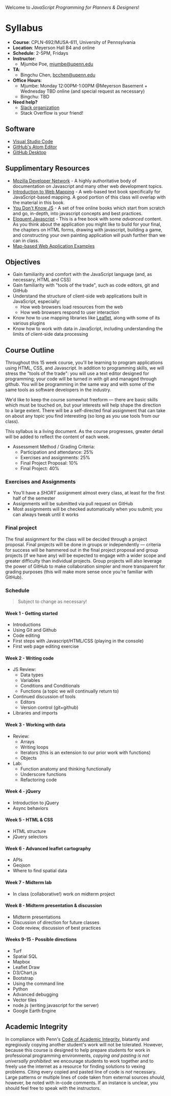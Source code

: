 Welcome to _JavaScript Programming for Planners & Designers_!

# Syllabus

* **Course**: CPLN-692/MUSA-611, University of Pennsylvania
* **Location**: Meyerson Hall B4 and online
* **Schedule**: 2-5PM, Fridays
* **Instructor**:
  * Mjumbe Poe, mjumbe@upenn.edu
* **TA**:
  * Bingchu Chen, bcchen@upenn.edu
* **Office Hours**:
  * Mjumbe: Monday 12:00PM-1:00PM @Meyerson Basement + Wednesday TBD online (and special request as necessary)
  * Bingchu: TBD
* **Need help?**
  * [Slack organization](https://musa6112022.slack.com)
  * Stack Overflow is your friend!

## Software
* [Visual Studio Code](https://code.visualstudio.com/)
* [GitHub's Atom Editor](https://atom.io/)
* [GitHub Desktop](https://desktop.github.com/)

## Supplimentary Resources

* [Mozilla Developer Network](https://developer.mozilla.org/en-US/docs/Web/JavaScript) - A highly authoritative body of documentation on Javascript and many other web development topics.
* [Introduction to Web Mapping](http://132.72.155.230:3838/js/index.html) - A web-based text book specifically for JavaScript-based mapping. A good portion of this class will overlap with the material in this book.
* [You Don't Know JS](https://github.com/getify/You-Dont-Know-JS) - A set of free online books which start from scratch and go, in-depth, into javascript concepts and best practices.
* [Eloquent Javascript](http://eloquentjavascript.net/) - This is a free book with some _advanced_ content. As you think about the application you might like to build for your final, the chapters on HTML forms, drawing with javascript, building a game, and constructing your own painting application will push further than we can in class.
* [Map-based Web Application Examples](webmap-examples.md)

## Objectives

* Gain familiarity and comfort with the JavaScript language (and, as necessary, HTML and CSS)
* Gain familiarity with "tools of the trade", such as code editors, git and GitHub
* Understand the structure of client-side web applications built in JavaScript, especially:
  * How web browsers load resources from the web
  * How web browsers respond to user interaction
* Know how to use mapping libraries like [Leaflet](https://leafletjs.com/index.html), along with some of its various plugins
* Know how to work with data in JavaScript, including understanding the limits of client-side data processing

## Course Outline

Throughout this 15 week course, you'll be learning to program applications using HTML, CSS, and Javascript. In addition to programming skills, we will stress the "tools of the trade": you will use a text editor designed for programming; your code will be turned in with git and managed through github. You will be programming in the same way and with some of the same tools as software developers in the industry.

We'd like to keep the course somewhat freeform — there are basic skills which must be touched on, but your interests will help shape the direction to a large extent. There will be a self-directed final assignment that can take on about any topic you find interesting (so long as you use tools from our class).

This syllabus is a living document. As the course progresses, greater detail will be added to reflect the content of each week.

* Assessment Method / Grading Criteria:
  * Participation and attendance: 25%
  * Exercises and assignments: 25%
  * Final Project Proposal: 10%
  * Final Project:  40%

### Exercises and Assignments

* You’ll have a _SHORT_ assignment almost every class, at least for the first half of the semester
* Assignments will be submitted via pull request on GitHub
* Most assignments will be checked automatically when you submit; you can always tweak until it works

### Final project

The final assignment for the class will be decided through a project proposal. Final projects will be done in groups or independently — criteria for success will be hammered out in the final project proposal and group projects (if we have any) will be expected to engage with a wider scope and greater difficulty than individual projects. Group projects will also leverage the power of GitHub to make collaboration simpler and more transparent for grading purposes (this will make more sense once you're familiar with GitHub).

### Schedule

> Subject to change as necessary!

#### Week 1 - Getting started
* Introductions
* Using Git and Github
* Code editing
* First steps with Javascript/HTML/CSS (playing in the console)
* First web page editing exercise

#### Week 2 - Writing code
* JS Review:
    * Data types
    * Variables
    * Conditions and Conditionals
    * Functions (a topic we will continually return to)
* Continued discussion of tools
    * Editors
    * Version control (git+github)
* Libraries and imports

#### Week 3 - Working with data
* Review:
    * Arrays
    * Writing loops
    * Iterators (this is an extension to our prior work with functions)
    * Objects
* Lab:
    * Function anatomy and thinking functionally
    * Underscore functions
    * Refactoring code

#### Week 4 - jQuery
* Introduction to jQuery
* Async behaviors

#### Week 5 - HTML & CSS
* HTML structure
* jQuery selectors

#### Week 6 - Advanced leaflet cartography
* APIs
* Geojson
* Where to find spatial data

#### Week 7 - Midterm lab
* In class (collaborative!) work on midterm project

#### Week 8 - Midterm presentation & discussion
* Midterm presentations
* Discussion of direction for future classes
* Code review, discussion of best practices

#### Weeks 9-15 - Possible directions
* Turf
* Spatial SQL
* Mapbox
* Leaflet Draw
* D3/Chart.js
* Bootstrap
* Using the command line
* Python
* Advanced debugging
* Vector tiles
* node.js (writing javascript for the server)
* Google Earth Engine

## Academic Integrity

In compliance with Penn's [Code of Academic Integrity](http://www.upenn.edu/academicintegrity/ai_codeofacademicintegrity.html), blatantly and egregiously copying another student's work will not be tolerated. However, because this course is designed to help prepare students for work in professional programming environments, *copying and pasting is not universally prohibited*: we encourage students to work together and to freely use the internet as a resource for finding solutions to vexing problems. Citing every copied and pasted line of code is *not* necessary. Large patterns or multiple lines of code taken from external sources *should*, however, be noted with in-code comments. If an instance is unclear, you should feel free to speak with the instructors.
